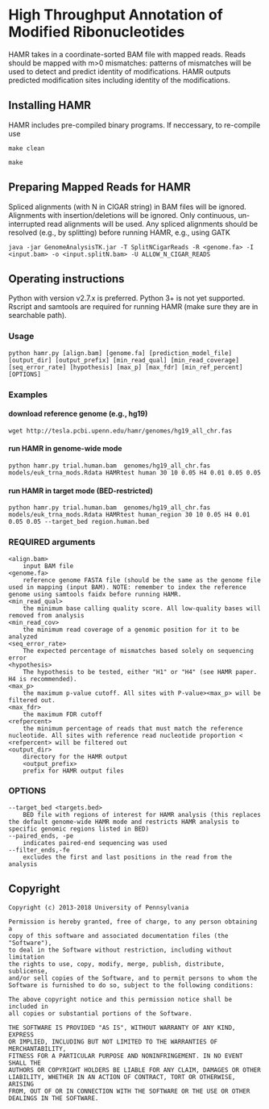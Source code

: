 # High Throughput Annotation of Modified Ribonucleotides


HAMR takes in a coordinate-sorted BAM file with mapped reads. Reads should be mapped with m>0 mismatches: patterns of mismatches will be used to detect and predict identity of modifications. HAMR outputs predicted modification sites including identity of the modifications.

## Installing HAMR

HAMR includes pre-compiled binary programs.
If neccessary, to re-compile use

```
make clean
```

```
make
```

## Preparing Mapped Reads for HAMR
Spliced alignments (with N in CIGAR string) in BAM files will be ignored.
Alignments with insertion/deletions will be ignored. 
Only continuous, un-interrupted read alignments will be used.
Any spliced alignments should be resolved (e.g., by splitting) before
running HAMR, e.g., using GATK

```
java -jar GenomeAnalysisTK.jar -T SplitNCigarReads -R <genome.fa> -I <input.bam> -o <input.splitN.bam> -U ALLOW_N_CIGAR_READS
```

## Operating instructions

Python with version v2.7.x is preferred. Python 3+ is not yet supported. Rscript and samtools are required for running HAMR (make sure they are in searchable path).

### Usage

```
python hamr.py [align.bam] [genome.fa] [prediction_model_file] [output_dir] [output_prefix] [min_read_qual] [min_read_coverage] [seq_error_rate] [hypothesis] [max_p] [max_fdr] [min_ref_percent] [OPTIONS]
```

### Examples

#### download reference genome (e.g., hg19)

```
wget http://tesla.pcbi.upenn.edu/hamr/genomes/hg19_all_chr.fas
```

#### run HAMR in genome-wide mode

```
python hamr.py trial.human.bam  genomes/hg19_all_chr.fas models/euk_trna_mods.Rdata HAMRtest human 30 10 0.05 H4 0.01 0.05 0.05
```

#### run HAMR in target mode (BED-restricted)

```
python hamr.py trial.human.bam  genomes/hg19_all_chr.fas models/euk_trna_mods.Rdata HAMRtest human_region 30 10 0.05 H4 0.01 0.05 0.05 --target_bed region.human.bed
```

	
### REQUIRED arguments
	<align.bam>
		input BAM file
	<genome.fa>
		reference genome FASTA file (should be the same as the genome file used in mapping (input BAM). NOTE: remember to index the reference genome using samtools faidx before running HAMR.
	<min_read_qual>
		the minimum base calling quality score. All low-quality bases will removed from analysis
	<min_read_cov>
		the minimum read coverage of a genomic position for it to be analyzed
	<seq_error_rate>
		The expected percentage of mismatches based solely on sequencing error
	<hypothesis>
		The hypothesis to be tested, either "H1" or "H4" (see HAMR paper. H4 is recommended).
	<max_p>
		the maximum p-value cutoff. All sites with P-value><max_p> will be filtered out.
	<max_fdr>
		the maximum FDR cutoff
	<refpercent>
		the minimum percentage of reads that must match the reference nucleotide. All sites with reference read nucleotide proportion < <refpercent> will be filtered out
	<output_dir>
		directory for the HAMR output
        <output_prefix>
		prefix for HAMR output files
 

### OPTIONS
	--target_bed <targets.bed>
		BED file with regions of interest for HAMR analysis (this replaces the default genome-wide HAMR mode and restricts HAMR analysis to specific genomic regions listed in BED)
	--paired_ends, -pe
		indicates paired-end sequencing was used 
	--filter_ends,-fe
		excludes the first and last positions in the read from the analysis



## Copyright
	Copyright (c) 2013-2018 University of Pennsylvania

	Permission is hereby granted, free of charge, to any person obtaining a
	copy of this software and associated documentation files (the "Software"),
	to deal in the Software without restriction, including without limitation
	the rights to use, copy, modify, merge, publish, distribute, sublicense,
	and/or sell copies of the Software, and to permit persons to whom the
	Software is furnished to do so, subject to the following conditions:

	The above copyright notice and this permission notice shall be included in
	all copies or substantial portions of the Software.

	THE SOFTWARE IS PROVIDED "AS IS", WITHOUT WARRANTY OF ANY KIND, EXPRESS
	OR IMPLIED, INCLUDING BUT NOT LIMITED TO THE WARRANTIES OF MERCHANTABILITY,
	FITNESS FOR A PARTICULAR PURPOSE AND NONINFRINGEMENT. IN NO EVENT SHALL THE
	AUTHORS OR COPYRIGHT HOLDERS BE LIABLE FOR ANY CLAIM, DAMAGES OR OTHER
	LIABILITY, WHETHER IN AN ACTION OF CONTRACT, TORT OR OTHERWISE, ARISING
	FROM, OUT OF OR IN CONNECTION WITH THE SOFTWARE OR THE USE OR OTHER
	DEALINGS IN THE SOFTWARE.

